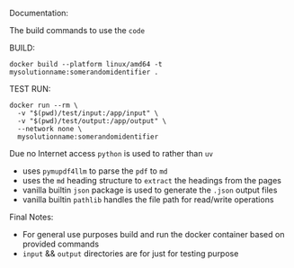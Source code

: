 Documentation:

The build commands to use the `code`

BUILD:
```
docker build --platform linux/amd64 -t mysolutionname:somerandomidentifier .
```

TEST RUN:
```
docker run --rm \    
  -v "$(pwd)/test/input:/app/input" \
  -v "$(pwd)/test/output:/app/output" \
  --network none \
  mysolutionname:somerandomidentifier
```

Due no Internet access `python` is used to rather than `uv`
- uses `pymupdf4llm` to parse the `pdf` to `md`
- uses the `md` heading structure to `extract` the headings from the pages
- vanilla builtin `json` package is used to generate the `.json` output files
- vanilla builtin `pathlib` handles the file path for read/write operations

Final Notes:
- For general use purposes build and run the docker container based on provided commands
- `input` && `output` directories are for just for testing purpose
